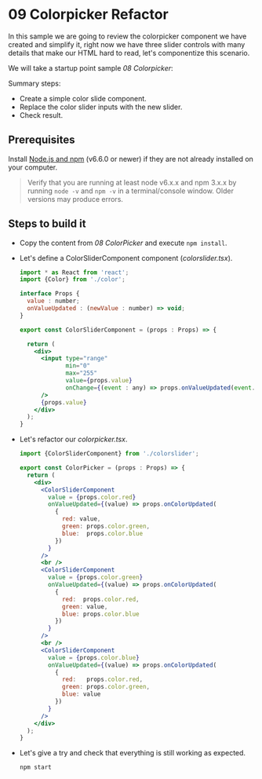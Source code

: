 # 09 Colorpicker Refactor

In this sample we are going to review the colorpicker component we have created
and simplify it, right now we have three slider controls with many details
that make our HTML hard to read, let's componentize this scenario.

We will take a startup point sample _08 Colorpicker_:

Summary steps:

- Create a simple color slide component.
- Replace the color slider inputs with the new slider.
- Check result.


## Prerequisites

Install [Node.js and npm](https://nodejs.org/en/) (v6.6.0 or newer) if they are not already installed on your computer.

> Verify that you are running at least node v6.x.x and npm 3.x.x by running `node -v` and `npm -v` in a terminal/console window. Older versions may produce errors.

## Steps to build it

- Copy the content from _08 ColorPicker_ and execute `npm install`.

- Let's define a ColorSliderComponent component (_colorslider.tsx_).

  ```jsx
  import * as React from 'react';
  import {Color} from './color';

  interface Props {
    value : number;
    onValueUpdated : (newValue : number) => void;
  }

  export const ColorSliderComponent = (props : Props) => {

    return (
      <div>
        <input type="range"
               min="0"
               max="255"
               value={props.value}
               onChange={(event : any) => props.onValueUpdated(event.target.value)}
        />
        {props.value}
      </div>
    );
  }
  ```

- Let's refactor our _colorpicker.tsx_.

  ```jsx
  import {ColorSliderComponent} from './colorslider';
  ```

  ```jsx
  export const ColorPicker = (props : Props) => {
    return (
      <div>
        <ColorSliderComponent
          value = {props.color.red}
          onValueUpdated={(value) => props.onColorUpdated(
            {
              red: value,
              green: props.color.green,
              blue:  props.color.blue
            })
          }
        />
        <br />
        <ColorSliderComponent
          value = {props.color.green}
          onValueUpdated={(value) => props.onColorUpdated(
            {
              red:  props.color.red,
              green: value,
              blue: props.color.blue
            })
          }
        />
        <br />
        <ColorSliderComponent
          value = {props.color.blue}
          onValueUpdated={(value) => props.onColorUpdated(
            {
              red:   props.color.red,
              green: props.color.green,
              blue: value
            })
          }
        />
      </div>
    );
  }
  ```

- Let's give a try and check that everything is still working as expected.

  ```
  npm start
  ```
